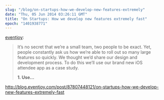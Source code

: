 ```yaml
---
slug: "/blog/on-startups-how-we-develop-new-features-extremely"
date: "Thu, 05 Jun 2014 03:26:11 GMT"
title: "On Startups: How we develop new features extremely fast"
epoch: "1401938771"
---
```



[eventjoy](http://blog.eventjoy.com/post/87807448121/on-startups-how-we-develop-new-features-extremely-fast):

> It’s no secret that we’re a small team, two people to be exact. Yet, people constantly ask us how we’re able to roll out so many large features so quickly. We thought we’d share our design and development process. To do this we’ll use our brand new iOS attendee app as a case study.  
> 
> **1. Use…**

http://blog.eventjoy.com/post/87807448121/on-startups-how-we-develop-new-features-extremely-fast
